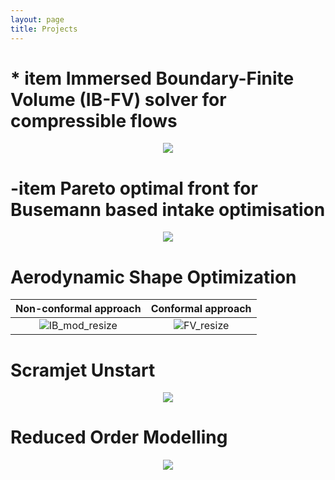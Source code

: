 ```yaml
---
layout: page
title: Projects
---
```


# * item Immersed Boundary-Finite Volume (IB-FV) solver for compressible flows

<p align="center">
<img src="https://user-images.githubusercontent.com/34644464/111479099-0254cc80-8774-11eb-9037-56fb165df8f4.gif">
</p>

# -item Pareto optimal front for Busemann based intake optimisation

<p align="center">
<img src="https://user-images.githubusercontent.com/34644464/111464158-c6197000-8763-11eb-83db-28ae69c9c746.gif">
</p>

# Aerodynamic Shape Optimization

Non-conformal approach             |  Conformal approach
:-------------------------:|:-------------------------:
![IB_mod_resize](https://user-images.githubusercontent.com/34644464/108954560-53f7c300-76b0-11eb-920f-6f26172d9079.gif)  |  ![FV_resize](https://user-images.githubusercontent.com/34644464/108243889-eddfdd00-7191-11eb-8ebc-6c92b30d9415.gif)

# Scramjet Unstart

<p align="center">
<img src="https://user-images.githubusercontent.com/34644464/108244778-ea992100-7192-11eb-82e4-5e0a50b2908c.gif">
</p>

# Reduced Order Modelling

<p align="center">
<img src="https://user-images.githubusercontent.com/34644464/111465352-573d1680-8765-11eb-940d-bd39a0e49fef.gif">
</p>
